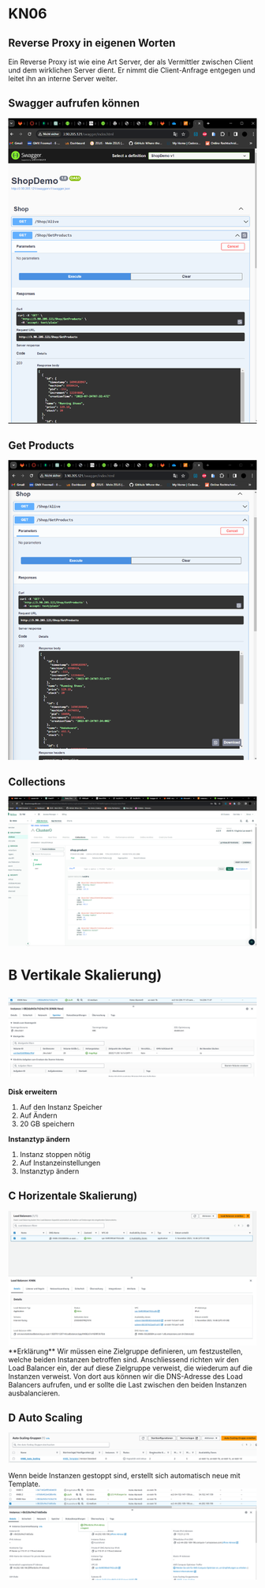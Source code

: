 # KN06

## Reverse Proxy in eigenen Worten

Ein Reverse Proxy ist wie eine Art Server, der als Vermittler zwischen Client und dem wirklichen Server dient. Er nimmt die Client-Anfrage entgegen und leitet ihn an interne Server weiter.

## Swagger aufrufen können

<img src="./images/swagger.png">

## Get Products

<img src="./images/swaggerget.png">

## Collections

<img src="./images/collections.png">

# B Vertikale Skalierung)

## <img src="./images/nachher.png">

**Disk erweitern**

1. Auf den Instanz Speicher
2. Auf Ändern
3. 20 GB speichern

**Instanztyp ändern**

1. Instanz stoppen nötig
2. Auf Instanzeinstellungen
3. Instanztyp ändern

## C Horizentale Skalierung)

<img src="./images/load-balancer.png">
**Erklärung**
Wir müssen eine Zielgruppe definieren, um festzustellen, welche beiden Instanzen betroffen sind. Anschliessend richten wir den Load Balancer ein, der auf diese Zielgruppe verweist, die wiederum auf die Instanzen verweist. Von dort aus können wir die DNS-Adresse des Load Balancers aufrufen, und er sollte die Last zwischen den beiden Instanzen ausbalancieren.

## D Auto Scaling

<img src="./images/autoscaling.png">

Wenn beide Instanzen gestoppt sind, erstellt sich automatisch neue mit Template.
<img src="./images/ergebniss.png">
